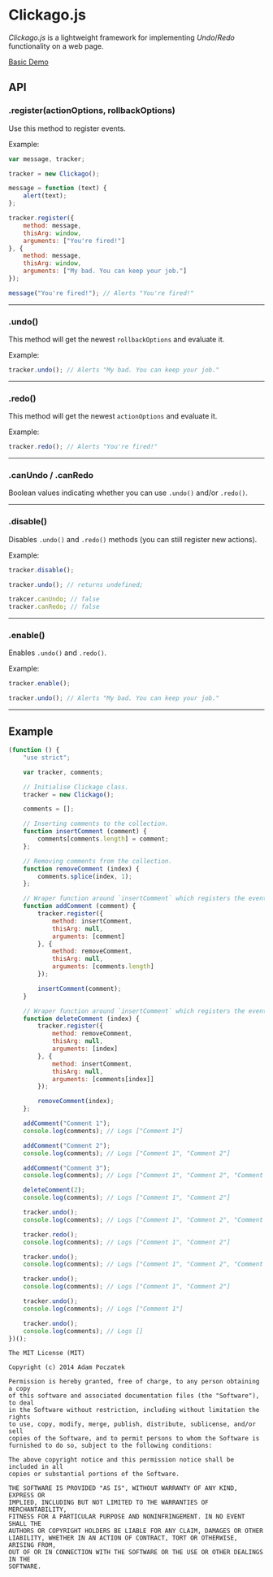 # Clickago.js

*Clickago.js* is a lightweight framework for implementing *Undo*/*Redo* functionality on a web page.

[Basic Demo](http://adampoczatek.github.io/Clickago.js/)

## API

### .register(actionOptions, rollbackOptions)

Use this method to register events.

Example:

```javascript
var message, tracker;

tracker = new Clickago();

message = function (text) {
    alert(text);
};

tracker.register({
    method: message,
    thisArg: window,
    arguments: ["You're fired!"]
}, {
    method: message,
    thisArg: window,
    arguments: ["My bad. You can keep your job."]
});

message("You're fired!"); // Alerts "You're fired!"
```
___

### .undo()

This method will get the newest `rollbackOptions` and evaluate it.

Example:

```javascript
tracker.undo(); // Alerts "My bad. You can keep your job."
```

___

### .redo()

This method will get the newest `actionOptions` and evaluate it.

Example:

```javascript
tracker.redo(); // Alerts "You're fired!"
```
___

### .canUndo / .canRedo

Boolean values indicating whether you can use `.undo()` and/or `.redo()`.

___

### .disable()

Disables `.undo()` and `.redo()` methods (you can still register new actions).

Example:

```javascript
tracker.disable();

tracker.undo(); // returns undefined;

trakcer.canUndo; // false
tracker.canRedo; // false
```
___

### .enable()

Enables `.undo()` and `.redo()`.

Example:

```javascript
tracker.enable();

tracker.undo(); // Alerts "My bad. You can keep your job."
```
___

## Example

```javascript
(function () {
    "use strict";

    var tracker, comments;

    // Initialise Clickago class.
    tracker = new Clickago();

    comments = [];

    // Inserting comments to the collection.
    function insertComment (comment) {
        comments[comments.length] = comment;
    };

    // Removing comments from the collection.
    function removeComment (index) {
        comments.splice(index, 1);
    };

    // Wraper function around `insertComment` which registers the events.
    function addComment (comment) {
        tracker.register({
            method: insertComment,
            thisArg: null,
            arguments: [comment]
        }, {
            method: removeComment,
            thisArg: null,
            arguments: [comments.length]
        });

        insertComment(comment);
    }

    // Wraper function around `insertComment` which registers the events.
    function deleteComment (index) {
        tracker.register({
            method: removeComment,
            thisArg: null,
            arguments: [index]
        }, {
            method: insertComment,
            thisArg: null,
            arguments: [comments[index]]
        });

        removeComment(index);
    };

    addComment("Comment 1");
    console.log(comments); // Logs ["Comment 1"]

    addComment("Comment 2");
    console.log(comments); // Logs ["Comment 1", "Comment 2"]

    addComment("Comment 3");
    console.log(comments); // Logs ["Comment 1", "Comment 2", "Comment 3"]

    deleteComment(2);
    console.log(comments); // Logs ["Comment 1", "Comment 2"]

    tracker.undo();
    console.log(comments); // Logs ["Comment 1", "Comment 2", "Comment 3"]

    tracker.redo();
    console.log(comments); // Logs ["Comment 1", "Comment 2"]

    tracker.undo();
    console.log(comments); // Logs ["Comment 1", "Comment 2", "Comment 3"]

    tracker.undo();
    console.log(comments); // Logs ["Comment 1", "Comment 2"]

    tracker.undo();
    console.log(comments); // Logs ["Comment 1"]

    tracker.undo();
    console.log(comments); // Logs []
})();
```

    The MIT License (MIT)
    
    Copyright (c) 2014 Adam Poczatek
    
    Permission is hereby granted, free of charge, to any person obtaining a copy
    of this software and associated documentation files (the "Software"), to deal
    in the Software without restriction, including without limitation the rights
    to use, copy, modify, merge, publish, distribute, sublicense, and/or sell
    copies of the Software, and to permit persons to whom the Software is
    furnished to do so, subject to the following conditions:
    
    The above copyright notice and this permission notice shall be included in all
    copies or substantial portions of the Software.
    
    THE SOFTWARE IS PROVIDED "AS IS", WITHOUT WARRANTY OF ANY KIND, EXPRESS OR
    IMPLIED, INCLUDING BUT NOT LIMITED TO THE WARRANTIES OF MERCHANTABILITY,
    FITNESS FOR A PARTICULAR PURPOSE AND NONINFRINGEMENT. IN NO EVENT SHALL THE
    AUTHORS OR COPYRIGHT HOLDERS BE LIABLE FOR ANY CLAIM, DAMAGES OR OTHER
    LIABILITY, WHETHER IN AN ACTION OF CONTRACT, TORT OR OTHERWISE, ARISING FROM,
    OUT OF OR IN CONNECTION WITH THE SOFTWARE OR THE USE OR OTHER DEALINGS IN THE
    SOFTWARE.